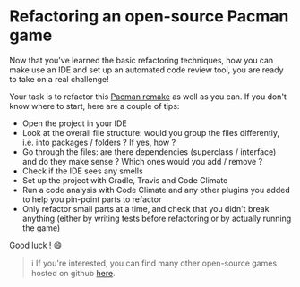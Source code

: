 # Refactoring an open-source Pacman game

Now that you've learned the basic refactoring techniques, how you can make use an IDE and set up an automated code review tool, you are ready to take on a real challenge!

Your task is to refactor this [Pacman remake](pacman) as well as you can. If you don't know where to start, here are a couple of tips:
- Open the project in your IDE
- Look at the overall file structure: would you group the files differently, i.e. into packages / folders ? If yes, how ?
- Go through the files: are there dependencies (superclass / interface) and do they make sense ? Which ones would you add / remove ?
- Check if the IDE sees any smells
- Set up the project with Gradle, Travis and Code Climate
- Run a code analysis with Code Climate and any other plugins you added to help you pin-point parts to refactor
- Only refactor small parts at a time, and check that you didn't break anything (either by writing tests before refactoring or by actually running the game)

Good luck ! :smile:

> :information_source: If you're interested, you can find many other open-source games hosted on github [here](https://github.com/topics/java-game).
